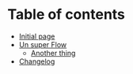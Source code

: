 # Table of contents

* [Initial page](README.md)
* [Un super Flow](un-super-flow/README.md)
  * [Another thing](un-super-flow/another-thing.md)
* [Changelog](changelog.md)


